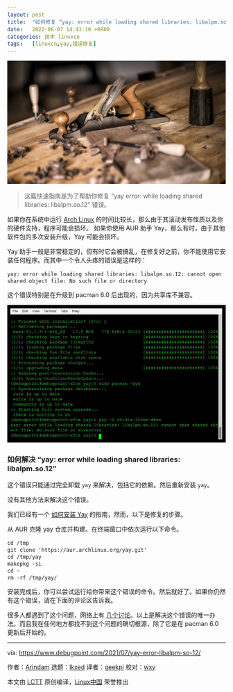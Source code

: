 ```yaml
---
layout: post
title:	"如何修复 “yay: error while loading shared libraries: libalpm.so.12”"
date:	2022-06-07 14:41:10 +0800 
categories:	技术 linuxcn 
tags:	[linuxcn,yay,错误修复]
---
```



![](/Asserts/Images/album/202206/07/144052x9tpvo93zhthdh6x.jpg)



> 
> 这篇快速指南是为了帮助你修复 “yay error: while loading shared libraries: libalpm.so.12” 错误。
> 
> 
> 


如果你在系统中运行 [Arch Linux](https://archlinux.org/) 的时间比较长，那么由于其滚动发布性质以及你的硬件支持，程序可能会损坏。 如果你使用 AUR 助手 Yay，那么有时，由于其他软件包的多次安装升级，Yay 可能会损坏。


Yay 助手一般是非常稳定的，但有时它会被搞乱，在修复好之前，你不能使用它安装任何程序。而其中一个令人头疼的错误是这样的：



```
yay: error while loading shared libraries: libalpm.so.12: cannot open shared object file: No such file or directory

```

这个错误特别是在升级到 pacman 6.0 后出现的，因为共享库不兼容。


![error while loading shared libraries - yay](/Asserts/Images/album/202206/07/144111roz7e1f3i3vhwfj3.jpg)


### 如何解决 “yay: error while loading shared libraries: libalpm.so.12”


这个错误只能通过完全卸载 `yay` 来解决，包括它的依赖。然后重新安装 `yay`。


没有其他方法来解决这个错误。


我们已经有一个 [如何安装 Yay](https://www.debugpoint.com/2021/01/install-yay-arch/) 的指南，然而，以下是修复的步骤。


从 AUR 克隆 yay 仓库并构建。在终端窗口中依次运行以下命令。



```
cd /tmp
git clone 'https://aur.archlinux.org/yay.git'
cd /tmp/yay
makepkg -si
cd ~
rm -rf /tmp/yay/

```

安装完成后，你可以尝试运行给你带来这个错误的命令。然后就好了。如果你仍然有这个错误，请在下面的评论区告诉我。


很多人都遇到了这个问题，网络上有 [几个讨论](https://github.com/Jguer/yay/issues/1519)。以上是解决这个错误的唯一办法。而且我在任何地方都找不到这个问题的确切根源，除了它是在 pacman 6.0 更新后开始的。




---


via: <https://www.debugpoint.com/2021/07/yay-error-libalpm-so-12/>


作者：[Arindam](https://www.debugpoint.com/author/admin1/) 选题：[lkxed](https://github.com/lkxed) 译者：[geekpi](https://github.com/geekpi) 校对：[wxy](https://github.com/wxy)


本文由 [LCTT](https://github.com/LCTT/TranslateProject) 原创编译，[Linux中国](https://linux.cn/) 荣誉推出

